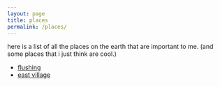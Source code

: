 ```yaml
---
layout: page
title: places
permalink: /places/
---
```


here is a list of all the places on the earth that are important to me. (and some places that i just think are cool.)

- [flushing](flushing)
- [east village](eastvillage)